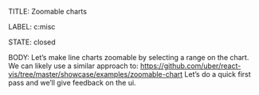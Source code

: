 TITLE:
Zoomable charts

LABEL:
c:misc

STATE:
closed

BODY:
Let’s make line charts zoomable by selecting a range on the chart.  We can likely use a similar approach to: https://github.com/uber/react-vis/tree/master/showcase/examples/zoomable-chart  Let’s do a quick first pass and we’ll give feedback on the ui.

